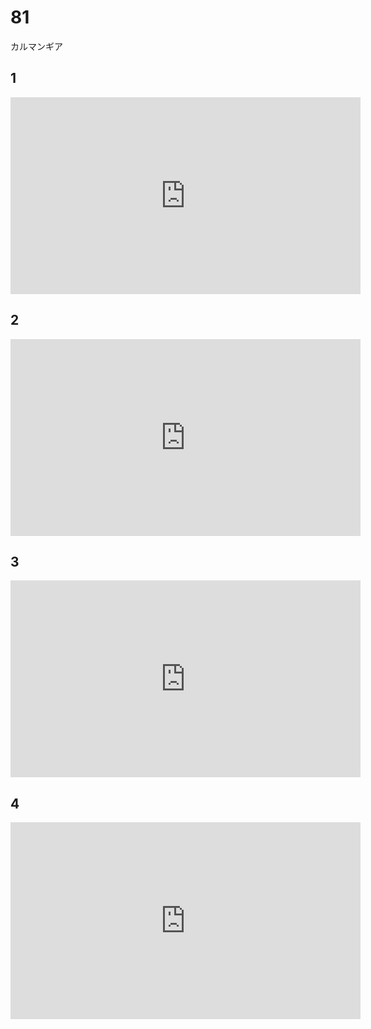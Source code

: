 # 81

カルマンギア

## 1

<iframe width="560" height="315" src="https://www.youtube.com/embed/-GICM5o5Lwk?si=8gwta1pmTMwCWChk" title="YouTube video player" frameborder="0" allow="accelerometer; autoplay; clipboard-write; encrypted-media; gyroscope; picture-in-picture; web-share" allowfullscreen></iframe>

## 2

<iframe width="560" height="315" src="https://www.youtube.com/embed/8CqekPUqOZs?si=24CDfrh2ncFwyNzQ" title="YouTube video player" frameborder="0" allow="accelerometer; autoplay; clipboard-write; encrypted-media; gyroscope; picture-in-picture; web-share" allowfullscreen></iframe>

## 3

<iframe width="560" height="315" src="https://www.youtube.com/embed/_xcVKbVkiw4?si=-icOGKW51-zIzBVJ" title="YouTube video player" frameborder="0" allow="accelerometer; autoplay; clipboard-write; encrypted-media; gyroscope; picture-in-picture; web-share" allowfullscreen></iframe>

## 4

<iframe width="560" height="315" src="https://www.youtube.com/embed/jWi1Huu4oKw?si=K3HAyx3vjANJ5GgR" title="YouTube video player" frameborder="0" allow="accelerometer; autoplay; clipboard-write; encrypted-media; gyroscope; picture-in-picture; web-share" allowfullscreen></iframe>
